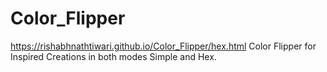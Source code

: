 # Color_Flipper
https://rishabhnathtiwari.github.io/Color_Flipper/hex.html
 Color Flipper for Inspired Creations in both modes Simple and Hex.
